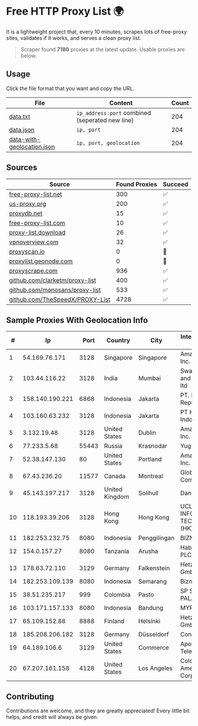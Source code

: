 
# Free HTTP Proxy List 🌍

It is a lightweight project that, every 10 minutes, scrapes lots of free-proxy sites, validates if it works, and serves a clean proxy list.


> Scraper found **7180** proxies at the latest update. Usable proxies are below.

## Usage

Click the file format that you want and copy the URL.


|File|Content|Count|
|----|-------|-----|
|[data.txt](https://raw.githubusercontent.com/themiralay/Proxy-List-World/master/data.txt)|`ip_address:port` combined (seperated new line)|204|
|[data.json](https://raw.githubusercontent.com/themiralay/Proxy-List-World/master/data.json)|`ip, port`|204|
|[data-with-geolocation.json](https://raw.githubusercontent.com/themiralay/Proxy-List-World/master/data-with-geolocation.json)|`ip, port, geolocation`|204|

## Sources

|Source|Found Proxies|Succeed|
|------|-------------|-------|
|[free-proxy-list.net](https://free-proxy-list.net)|300|✅|
|[us-proxy.org](https://www.us-proxy.org)|200|✅|
|[proxydb.net](http://proxydb.net)|15|✅|
|[free-proxy-list.com](https://free-proxy-list.com/?page=&port=&type%5B%5D=http&type%5B%5D=https&up_time=0&search=Search)|10|✅|
|[proxy-list.download](https://www.proxy-list.download/HTTP)|26|✅|
|[vpnoverview.com](https://vpnoverview.com/privacy/anonymous-browsing/free-proxy-servers)|32|✅|
|[proxyscan.io](https://www.proxyscan.io)|0|🚫|
|[proxylist.geonode.com](https://proxylist.geonode.com/api/proxy-list?limit=300&page=1&sort_by=lastChecked&sort_type=desc&protocols=http,https)|0|🚫|
|[proxyscrape.com](https://api.proxyscrape.com/v2/?request=displayproxies&protocol=http&timeout=10000&country=all&ssl=all&anonymity=all)|936|✅|
|[github.com/clarketm/proxy-list](https://raw.githubusercontent.com/clarketm/proxy-list/master/proxy-list-raw.txt)|400|✅|
|[github.com/monosans/proxy-list](https://raw.githubusercontent.com/monosans/proxy-list/main/proxies/http.txt)|533|✅|
|[github.com/TheSpeedX/PROXY-List](https://raw.githubusercontent.com/TheSpeedX/PROXY-List/master/http.txt)|4728|✅|


## Sample Proxies With Geolocation Info

|#|Ip|Port|Country|City|Internet Service Provider|
|-|--|----|-------|----|-------------------------|
|1|54.169.76.171|3128|Singapore|Singapore|Amazon.com, Inc.|
|2|103.44.116.22|3128|India|Mumbai|Swastik Internet and Cables pvt. ltd|
|3|158.140.190.221|6868|Indonesia|Jakarta|PT. Eka Mas Republik|
|4|103.160.63.232|3128|Indonesia|Jakarta|PT Herza Digital Indonesia|
|5|3.132.19.48|3128|United States|Dublin|Amazon.com, Inc.|
|6|77.233.5.68|55443|Russia|Krasnodar|Yug-Link|
|7|52.38.147.130|80|United States|Portland|Amazon.com, Inc.|
|8|67.43.236.20|11577|Canada|Montreal|GloboTech Communications|
|9|45.143.197.217|3128|United Kingdom|Solihull|Daniel Jackson|
|10|118.193.39.206|3128|Hong Kong|Hong Kong|UCLOUD INFORMATION TECHNOLOGY (HK) LIMITED|
|11|182.253.232.75|8080|Indonesia|Penggilingan|BIZNET|
|12|154.0.157.27|8080|Tanzania|Arusha|Habari Node PLC Dar TIX|
|13|178.63.72.110|3129|Germany|Falkenstein|Hetzner Online GmbH|
|14|182.253.109.139|8080|Indonesia|Semarang|Biznet Metronet|
|15|38.51.235.217|999|Colombia|Pasto|SP SISTEMAS PALACIOS LTDA|
|16|103.171.157.133|8080|Indonesia|Bandung|MYREPUBLIC|
|17|65.109.152.88|8888|Finland|Helsinki|Hetzner Online GmbH|
|18|185.208.206.182|3128|Germany|Düsseldorf|Contabo GmbH|
|19|64.189.106.6|3129|United States|Commerce|Apogee Telecom Inc.|
|20|67.207.161.158|4128|United States|Los Angeles|Colocation America Corporation|



## Contributing

Contributions are welcome, and they are greatly appreciated! Every
little bit helps, and credit will always be given.


